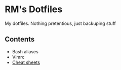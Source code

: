 # RM's Dotfiles
My dotfiles. Nothing pretentious, just backuping stuff

## Contents
- Bash aliases
- Vimrc
- [Cheat sheets](https://github.com/chrisallenlane/cheat)
